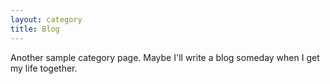 ```yaml
---
layout: category
title: Blog
---
```


Another sample category page. Maybe I'll write a blog someday when I get my life together.
